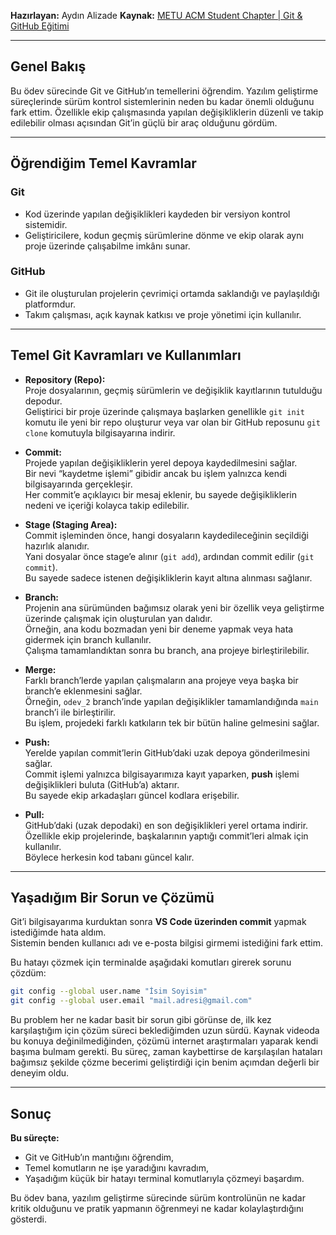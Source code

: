 **Hazırlayan:** Aydın Alizade
**Kaynak:** [METU ACM Student Chapter | Git & GitHub Eğitimi](https://www.youtube.com/watch?v=HIqiT4nnueA)

---

## Genel Bakış

Bu ödev sürecinde Git ve GitHub’ın temellerini öğrendim. Yazılım geliştirme süreçlerinde sürüm kontrol sistemlerinin neden bu kadar önemli olduğunu fark ettim. Özellikle ekip çalışmasında yapılan değişikliklerin düzenli ve takip edilebilir olması açısından Git’in güçlü bir araç olduğunu gördüm.

---

## Öğrendiğim Temel Kavramlar

### **Git**
- Kod üzerinde yapılan değişiklikleri kaydeden bir versiyon kontrol sistemidir.  
- Geliştiricilere, kodun geçmiş sürümlerine dönme ve ekip olarak aynı proje üzerinde çalışabilme imkânı sunar.

### **GitHub**
- Git ile oluşturulan projelerin çevrimiçi ortamda saklandığı ve paylaşıldığı platformdur.  
- Takım çalışması, açık kaynak katkısı ve proje yönetimi için kullanılır.

---

## Temel Git Kavramları ve Kullanımları

- **Repository (Repo):**  
  Proje dosyalarının, geçmiş sürümlerin ve değişiklik kayıtlarının tutulduğu depodur.  
  Geliştirici bir proje üzerinde çalışmaya başlarken genellikle `git init` komutu ile yeni bir repo oluşturur veya var olan bir GitHub reposunu `git clone` komutuyla bilgisayarına indirir.

- **Commit:**  
  Projede yapılan değişikliklerin yerel depoya kaydedilmesini sağlar.  
  Bir nevi “kaydetme işlemi” gibidir ancak bu işlem yalnızca kendi bilgisayarında gerçekleşir.  
  Her commit’e açıklayıcı bir mesaj eklenir, bu sayede değişikliklerin nedeni ve içeriği kolayca takip edilebilir.

- **Stage (Staging Area):**  
  Commit işleminden önce, hangi dosyaların kaydedileceğinin seçildiği hazırlık alanıdır.  
  Yani dosyalar önce stage’e alınır (`git add`), ardından commit edilir (`git commit`).  
  Bu sayede sadece istenen değişikliklerin kayıt altına alınması sağlanır.

- **Branch:**  
  Projenin ana sürümünden bağımsız olarak yeni bir özellik veya geliştirme üzerinde çalışmak için oluşturulan yan dalıdır.  
  Örneğin, ana kodu bozmadan yeni bir deneme yapmak veya hata gidermek için branch kullanılır.  
  Çalışma tamamlandıktan sonra bu branch, ana projeye birleştirilebilir.

- **Merge:**  
  Farklı branch’lerde yapılan çalışmaların ana projeye veya başka bir branch’e eklenmesini sağlar.  
  Örneğin, `odev_2` branch’inde yapılan değişiklikler tamamlandığında `main` branch’i ile birleştirilir.  
  Bu işlem, projedeki farklı katkıların tek bir bütün haline gelmesini sağlar.

- **Push:**  
  Yerelde yapılan commit’lerin GitHub’daki uzak depoya gönderilmesini sağlar.  
  Commit işlemi yalnızca bilgisayarımıza kayıt yaparken, **push** işlemi değişiklikleri buluta (GitHub’a) aktarır.  
  Bu sayede ekip arkadaşları güncel kodlara erişebilir.

- **Pull:**  
  GitHub’daki (uzak depodaki) en son değişiklikleri yerel ortama indirir.  
  Özellikle ekip projelerinde, başkalarının yaptığı commit’leri almak için kullanılır.  
  Böylece herkesin kod tabanı güncel kalır.

---

## Yaşadığım Bir Sorun ve Çözümü

Git’i bilgisayarıma kurduktan sonra **VS Code üzerinden commit** yapmak istediğimde hata aldım.  
Sistemin benden kullanıcı adı ve e-posta bilgisi girmemi istediğini fark ettim.

Bu hatayı çözmek için terminalde aşağıdaki komutları girerek sorunu çözdüm:

```bash
git config --global user.name "İsim Soyisim"
git config --global user.email "mail.adresi@gmail.com"
```

Bu problem her ne kadar basit bir sorun gibi görünse de, ilk kez karşılaştığım için çözüm süreci beklediğimden uzun sürdü. Kaynak videoda bu konuya değinilmediğinden, çözümü internet araştırmaları yaparak kendi başıma bulmam gerekti. Bu süreç, zaman kaybettirse de karşılaşılan hataları bağımsız şekilde çözme becerimi geliştirdiği için benim açımdan değerli bir deneyim oldu.

---

## Sonuç

**Bu süreçte:**

- Git ve GitHub’ın mantığını öğrendim,
- Temel komutların ne işe yaradığını kavradım,
- Yaşadığım küçük bir hatayı terminal komutlarıyla çözmeyi başardım.

Bu ödev bana, yazılım geliştirme sürecinde sürüm kontrolünün ne kadar kritik olduğunu ve pratik yapmanın öğrenmeyi ne kadar kolaylaştırdığını gösterdi.